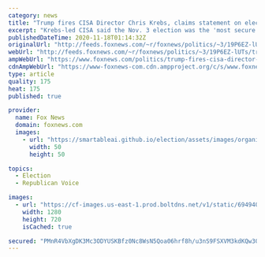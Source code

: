 ```yaml
---
category: news
title: "Trump fires CISA Director Chris Krebs, claims statement on election security was 'highly inaccurate'"
excerpt: "Krebs-led CISA said the Nov. 3 election was the 'most secure in American history'"
publishedDateTime: 2020-11-18T01:14:32Z
originalUrl: "http://feeds.foxnews.com/~r/foxnews/politics/~3/19P6EZ-lUTs/trump-fires-cisa-director-chris-krebs-election-security"
webUrl: "http://feeds.foxnews.com/~r/foxnews/politics/~3/19P6EZ-lUTs/trump-fires-cisa-director-chris-krebs-election-security"
ampWebUrl: "https://www.foxnews.com/politics/trump-fires-cisa-director-chris-krebs-election-security.amp"
cdnAmpWebUrl: "https://www-foxnews-com.cdn.ampproject.org/c/s/www.foxnews.com/politics/trump-fires-cisa-director-chris-krebs-election-security.amp"
type: article
quality: 175
heat: 175
published: true

provider:
  name: Fox News
  domain: foxnews.com
  images:
    - url: "https://smartableai.github.io/election/assets/images/organizations/foxnews.com-50x50.jpg"
      width: 50
      height: 50

topics:
  - Election
  - Republican Voice

images:
  - url: "https://cf-images.us-east-1.prod.boltdns.net/v1/static/694940094001/10aa280a-73b7-4f38-9da4-081f1854383f/9a655ca6-5dbf-44cc-b6fa-649bbee51f9f/1280x720/match/image.jpg"
    width: 1280
    height: 720
    isCached: true

secured: "PMnR4VbXgDK3Mc3ODYUSKBfz0Nc8WsN5Qoa06hrf8h/u3nS9FSXVM3kdKQw30TNz21Jl06aCGAmvZqN/6A5xhdXWS8VkHkFKRZzoIDq/JROIQu0hJu3KUjX7uMZHCKby74ch2HkzCTuPKyqxhbUyBmg7MVONzT/FiVK1yIqbRhp2r27RbqvdIiTZ5fjy/r7BQT+4YELFkJBWRf97aRIM7Ve6GouytodE3E6BRXBfPk4S4SxkkM+CxKKsQy0CQ+vkgwLLQ77oHeJCSZlzbZQC5/CLYb5chdf1jfhL3u62Y++kYHtwhp4EgV59Sbe4CTrooN5PYGkXedO0GCGQDP32hYdy+cRDvsa+IIRevYOUTJk=;oqhnMTfaV7la6ZCiBHV5XA=="
---
```


